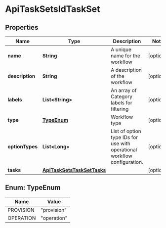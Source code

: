 

# ApiTaskSetsIdTaskSet

## Properties

Name | Type | Description | Notes
------------ | ------------- | ------------- | -------------
**name** | **String** | A unique name for the workflow |  [optional]
**description** | **String** | A description of the workflow |  [optional]
**labels** | **List&lt;String&gt;** | An array of Category labels for filtering |  [optional]
**type** | [**TypeEnum**](#TypeEnum) | Workflow type |  [optional]
**optionTypes** | **List&lt;Long&gt;** | List of option type IDs for use with operational workflow configuration. |  [optional]
**tasks** | [**ApiTaskSetsTaskSetTasks**](ApiTaskSetsTaskSetTasks.md) |  |  [optional]



## Enum: TypeEnum

Name | Value
---- | -----
PROVISION | &quot;provision&quot;
OPERATION | &quot;operation&quot;



